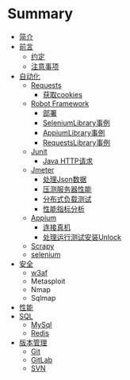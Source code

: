 # Summary

* [简介](README.md)
* [前言](qian-yan.md)
  * [约定](qian-yan/yue-ding.md)
  * [注意事项](qian-yan/zhu-yi-shi-xiang.md)
* [自动化](tripod_package.md)
  * [Requests](tripod_package/requests/requests_readme.md)
    * [获取cookies](tripod_package/requests/requests_getcookies.md)
  * [Robot Framework](tripod_package/requests/robot-framework.md)
    * [部署](tripod_package/requests/robot-framework/an-zhuang.md)
    * [SeleniumLibrary事例](tripod_package/requests/robot-framework/jian-dan-shi-li.md)
    * [AppiumLibrary事例](tripod_package/requests/robot-framework/appiumlibrary.md)
    * [RequestsLibrary事例](tripod_package/requests/robot-framework/requestslibraryshi-li.md)
  * [Junit](zi-dong-hua-ce-shi-kuang-jia/junit.md)
    * [Java HTTP请求](zi-dong-hua-ce-shi-kuang-jia/junit/java-httpqing-qiu.md)
  * [Jmeter](tripod_tools/jmeter/jmeter_readme.md)
    * [处理Json数据](tripod_tools/jmeter/jmeter_readme/chu-li-json-shu-ju.md)
    * [压测服务器性能](tripod_tools/jmeter/jmeter_readme/ya-ce-fu-wu-qi-xing-neng.md)
    * [分布式负载测试](tripod_tools/jmeter/jmeter_readme/fen-bu-shi.md)
    * [性能指标分析](tripod_tools/jmeter/jmeter_readme/xing-neng-zhi-biao-fen-xi.md)
  * [Appium](tripod_package/requests/appium.md)
    * [连接真机](tripod_package/requests/appium/lian-jie-zhen-ji.md)
    * [处理运行测试安装Unlock](tripod_package/requests/appium/chu-li-yunxing-ce-shi-an-zhuang-unlock.md)
  * [Scrapy](tripod_package/requests/scrapy.md)
  * [selenium](zi-dong-hua-ce-shi-kuang-jia/selenium.md)
* [安全](kali.md)
  * [w3af](kali/w3af.md)
  * Metasploit
  * Nmap
  * Sqlmap
* [性能](xing-neng.md)
* [SQL](sql.md)
  * [MySql](sql/mysql.md)
  * [Redis](sql/redis.md)
* [版本管理](version_control.md)
  * [Git](version_control/git.md)
  * [GitLab](version_control/gitlab.md)
  * [SVN](version_control/svn.md)

<!--
* [Linux](linux.md)
  * [文档管理](linux/wen-dang-guan-li.md)
  * 文件编辑
  * 文件传输
  * 磁盘管理
  * 网络管理
  * 系统管理
* [Language](cmplanguage.md)
  * [python](cmplanguage/python.md)
    * [python操作CSV](cmplanguage/python/pythoncao-zuo-csv.md)
    * [利用python cmp包比对数据](cmplanguage/python/li-yong-python-cmp-bao-bi-dui-shu-ju.md)
    * 数据分析
-->
